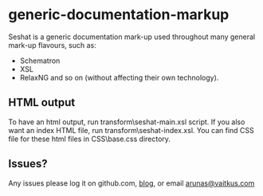 generic-documentation-markup
============================

Seshat is a generic documentation mark-up used throughout many general mark-up flavours, such as:
* Schematron 
* XSL 
* RelaxNG and so on 
(without affecting their own technology).

HTML output
----------------------------
To have an html output, run transform\seshat-main.xsl script. If you also want an index HTML file, 
run transform\seshat-index.xsl. You can find CSS file for these html files in CSS\base.css directory.


Issues?
----------------------------
Any issues please log it on github.com, [blog](http://www.vaitkus.com/xslt-2/seshat-generic-documentation-mark-up-for-xml),
or email arunas@vaitkus.com


